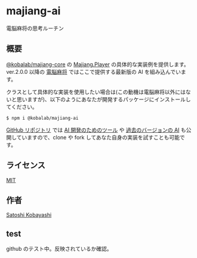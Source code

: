 # majiang-ai

電脳麻将の思考ルーチン

## 概要

[@kobalab/majiang-core](https://www.npmjs.com/package/@kobalab/majiang-core) の [Majiang.Player](https://github.com/kobalab/majiang-core/wiki/Majiang.Player) の具体的な実装例を提供します。
ver.2.0.0 以降の [電脳麻将](https://github.com/kobalab/Majiang) ではここで提供する最新版の AI を組み込んでいます。

クラスとして具体的な実装を使用したい場合は(この動機は電脳麻将以外にはないと思いますが)、以下のようにあなたが開発するパッケージにインストールしてください。

```
$ npm i @kobalab/majiang-ai
```

[GitHub リポジトリ](https://github.com/kobalab/majiang-ai) では [AI 開発のためのツール](https://github.com/kobalab/majiang-ai/tree/master/dev) や [過去のバージョンの AI](https://github.com/kobalab/majiang-ai/tree/master/legacy) も公開していますので、clone や fork してあなた自身の実装を試すことも可能です。

## ライセンス

[MIT](https://github.com/kobalab/majiang-ai/blob/master/LICENSE)

## 作者

[Satoshi Kobayashi](https://github.com/kobalab)

## test

github のテスト中。反映されているか確認。

